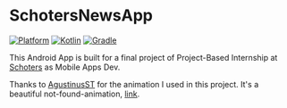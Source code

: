 # SchotersNewsApp

[![Platform](https://img.shields.io/badge/platform-Android-green.svg)](http://developer.android.com/index.html) [![Kotlin](https://img.shields.io/badge/kotlin-1.6.21-blue.svg)](http://kotlinlang.org) [![Gradle](https://img.shields.io/badge/gradle-7.3.3-%2366DCB8.svg)](https://developer.android.com/studio/releases/gradle-plugin)

This Android App is built for a final project of Project-Based Internship
at [Schoters](https://www.schoters.com/) as Mobile Apps Dev.

Thanks to [AgustinusST](https://lottiefiles.com/1vsqhhgk8n) for the animation I used in this project. It's a beautiful not-found-animation, [link](https://lottiefiles.com/93134-not-found).